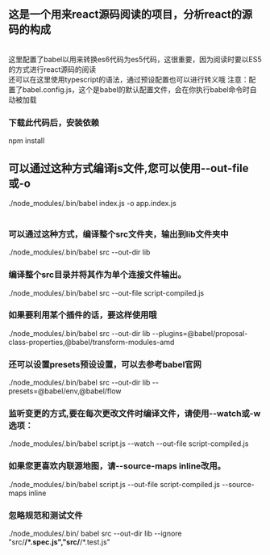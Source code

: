 ## 这是一个用来react源码阅读的项目，分析react的源码的构成
<br>
这里配置了babel以用来转换es6代码为es5代码，这很重要，因为阅读时要以ES5的方式进行react源码的阅读<br>
还可以在这里使用typescript的语法，通过预设配置也可以进行转义哦
注意：配置了babel.config.js，这个是babel的默认配置文件，会在你执行babel命令时自动被加载

### 下载此代码后，安装依赖
npm install 

## 可以通过这种方式编译js文件,您可以使用--out-file或-o
./node_modules/.bin/babel index.js -o app.index.js
<br>
<br>

### 可以通过这种方式，编译整个src文件夹，输出到lib文件夹中
./node_modules/.bin/babel src --out-dir lib

### 编译整个src目录并将其作为单个连接文件输出。
./node_modules/.bin/babel src --out-file script-compiled.js

### 如果要利用某个插件的话，要这样使用哦
./node_modules/.bin/babel src --out-dir lib --plugins=@babel/proposal-class-properties,@babel/transform-modules-amd

### 还可以设置presets预设设置，可以去参考babel官网
./node_modules/.bin/babel src --out-dir lib --presets=@babel/env,@babel/flow

### 监听变更的方式,要在每次更改文件时编译文件，请使用--watch或-w选项：
./node_modules/.bin/babel script.js --watch --out-file script-compiled.js

### 如果您更喜欢内联源地图，请--source-maps inline改用。
./node_modules/.bin/babel script.js --out-file script-compiled.js --source-maps inline

### 忽略规范和测试文件
./node_modules/.bin/ babel src --out-dir lib --ignore "src/**/*.spec.js","src/**/*.test.js"
